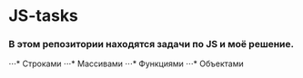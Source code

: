 # JS-tasks
### В этом репозитории находятся задачи по JS и моё решение. 

⋅⋅⋅* Строками
⋅⋅⋅* Массивами
⋅⋅⋅* Функциями
⋅⋅⋅* Объектами
